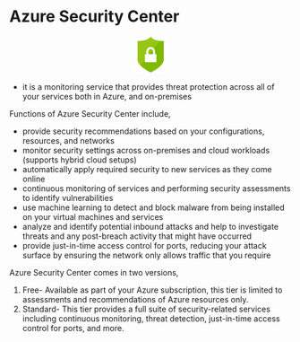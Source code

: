 # Azure Security Center

<p align="center">
<img src="https://raw.githubusercontent.com/BIT-R0nIn/AZ-900-Microsoft-Azure-Fundamentals-Study-Notes/master/img/sec-cen.png"></p>

- it is a monitoring service that provides threat protection across all of your services both in Azure, and on-premises

Functions of Azure Security Center include,

- provide security recommendations based on your configurations, resources, and networks
- monitor security settings across on-premises and cloud workloads (supports hybrid cloud setups)
- automatically apply required security to new services as they come online
- continuous monitoring of services and performing security assessments to identify vulnerabilities
- use machine learning to detect and block malware from being installed on your virtual machines and services
- analyze and identify potential inbound attacks and help to investigate threats and any post-breach activity that might have occurred
- provide just-in-time access control for ports, reducing your attack surface by ensuring the network only allows traffic that you require

Azure Security Center comes in two versions,

1. Free- Available as part of your Azure subscription, this tier is limited to assessments and recommendations of Azure resources only.
2. Standard- This tier provides a full suite of security-related services including continuous monitoring, threat detection, just-in-time access control for ports, and more.